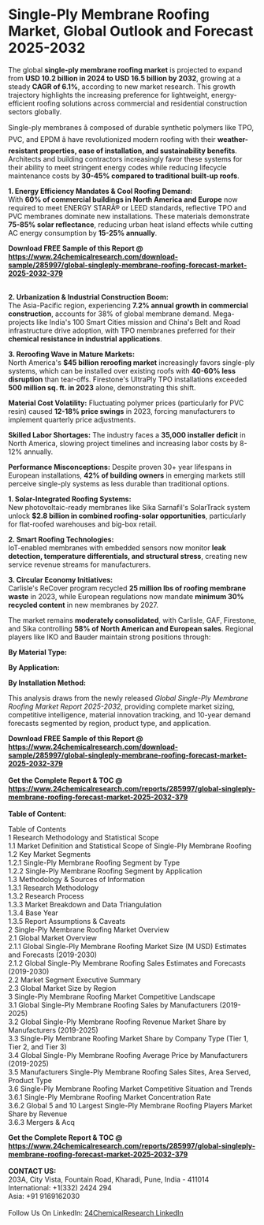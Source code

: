<h1>Single-Ply Membrane Roofing Market, Global Outlook and Forecast 2025-2032</h1><p>The global <strong>single-ply membrane roofing market</strong> is projected to expand from <strong>USD 10.2 billion in 2024 to USD 16.5 billion by 2032</strong>, growing at a steady <strong>CAGR of 6.1%</strong>, according to new market research. This growth trajectory highlights the increasing preference for lightweight, energy-efficient roofing solutions across commercial and residential construction sectors globally.</p><p>Single-ply membranes â composed of durable synthetic polymers like TPO, PVC, and EPDM â have revolutionized modern roofing with their <strong>weather-resistant properties, ease of installation, and sustainability benefits</strong>. Architects and building contractors increasingly favor these systems for their ability to meet stringent energy codes while reducing lifecycle maintenance costs by <strong>30-45% compared to traditional built-up roofs</strong>.</p><p><strong>1. Energy Efficiency Mandates &amp; Cool Roofing Demand:</strong><br>
With <strong>60% of commercial buildings in North America and Europe</strong> now required to meet ENERGY STARÂ® or LEED standards, reflective TPO and PVC membranes dominate new installations. These materials demonstrate <strong>75-85% solar reflectance</strong>, reducing urban heat island effects while cutting AC energy consumption by <strong>15-25% annually</strong>.</p><div><b>Download FREE Sample of this Report @ 
            <a href="https://www.24chemicalresearch.com/download-sample/285997/global-singleply-membrane-roofing-forecast-market-2025-2032-379">
            https://www.24chemicalresearch.com/download-sample/285997/global-singleply-membrane-roofing-forecast-market-2025-2032-379</a></b></div><br><p><strong>2. Urbanization &amp; Industrial Construction Boom:</strong><br>
The Asia-Pacific region, experiencing <strong>7.2% annual growth in commercial construction</strong>, accounts for 38% of global membrane demand. Mega-projects like India's 100 Smart Cities mission and China's Belt and Road infrastructure drive adoption, with TPO membranes preferred for their <strong>chemical resistance in industrial applications</strong>.</p><p><strong>3. Reroofing Wave in Mature Markets:</strong><br>
North America's <strong>$45 billion reroofing market</strong> increasingly favors single-ply systems, which can be installed over existing roofs with <strong>40-60% less disruption</strong> than tear-offs. Firestone's UltraPly TPO installations exceeded <strong>500 million sq. ft. in 2023</strong> alone, demonstrating this shift.</p><p><strong>Material Cost Volatility:</strong> Fluctuating polymer prices (particularly for PVC resin) caused <strong>12-18% price swings</strong> in 2023, forcing manufacturers to implement quarterly price adjustments.</p><p><strong>Skilled Labor Shortages:</strong> The industry faces a <strong>35,000 installer deficit</strong> in North America, slowing project timelines and increasing labor costs by 8-12% annually.</p><p><strong>Performance Misconceptions:</strong> Despite proven 30+ year lifespans in European installations, <strong>42% of building owners</strong> in emerging markets still perceive single-ply systems as less durable than traditional options.</p><p><strong>1. Solar-Integrated Roofing Systems:</strong><br>
New photovoltaic-ready membranes like Sika Sarnafil's SolarTrack system unlock <strong>$2.8 billion in combined roofing-solar opportunities</strong>, particularly for flat-roofed warehouses and big-box retail.</p><p><strong>2. Smart Roofing Technologies:</strong><br>
IoT-enabled membranes with embedded sensors now monitor <strong>leak detection, temperature differentials, and structural stress</strong>, creating new service revenue streams for manufacturers.</p><p><strong>3. Circular Economy Initiatives:</strong><br>
Carlisle's ReCover program recycled <strong>25 million lbs of roofing membrane waste</strong> in 2023, while European regulations now mandate <strong>minimum 30% recycled content</strong> in new membranes by 2027.</p><p>The market remains <strong>moderately consolidated</strong>, with Carlisle, GAF, Firestone, and Sika controlling <strong>58% of North American and European sales</strong>. Regional players like IKO and Bauder maintain strong positions through:</p><p><strong>By Material Type:</strong></p><p><strong>By Application:</strong></p><p><strong>By Installation Method:</strong></p><p>This analysis draws from the newly released <em>Global Single-Ply Membrane Roofing Market Report 2025-2032</em>, providing complete market sizing, competitive intelligence, material innovation tracking, and 10-year demand forecasts segmented by region, product type, and application.</p><div><b>Download FREE Sample of this Report @ 
            <a href="https://www.24chemicalresearch.com/download-sample/285997/global-singleply-membrane-roofing-forecast-market-2025-2032-379">
            https://www.24chemicalresearch.com/download-sample/285997/global-singleply-membrane-roofing-forecast-market-2025-2032-379</a></b></div><br><div><b>Get the Complete Report & TOC @ 
            <a href="https://www.24chemicalresearch.com/reports/285997/global-singleply-membrane-roofing-forecast-market-2025-2032-379">
            https://www.24chemicalresearch.com/reports/285997/global-singleply-membrane-roofing-forecast-market-2025-2032-379</a></b></div><br>
            <b>Table of Content:</b><p>Table of Contents<br />
1 Research Methodology and Statistical Scope<br />
1.1 Market Definition and Statistical Scope of Single-Ply Membrane Roofing<br />
1.2 Key Market Segments<br />
1.2.1 Single-Ply Membrane Roofing Segment by Type<br />
1.2.2 Single-Ply Membrane Roofing Segment by Application<br />
1.3 Methodology & Sources of Information<br />
1.3.1 Research Methodology<br />
1.3.2 Research Process<br />
1.3.3 Market Breakdown and Data Triangulation<br />
1.3.4 Base Year<br />
1.3.5 Report Assumptions & Caveats<br />
2 Single-Ply Membrane Roofing Market Overview<br />
2.1 Global Market Overview<br />
2.1.1 Global Single-Ply Membrane Roofing Market Size (M USD) Estimates and Forecasts (2019-2030)<br />
2.1.2 Global Single-Ply Membrane Roofing Sales Estimates and Forecasts (2019-2030)<br />
2.2 Market Segment Executive Summary<br />
2.3 Global Market Size by Region<br />
3 Single-Ply Membrane Roofing Market Competitive Landscape<br />
3.1 Global Single-Ply Membrane Roofing Sales by Manufacturers (2019-2025)<br />
3.2 Global Single-Ply Membrane Roofing Revenue Market Share by Manufacturers (2019-2025)<br />
3.3 Single-Ply Membrane Roofing Market Share by Company Type (Tier 1, Tier 2, and Tier 3)<br />
3.4 Global Single-Ply Membrane Roofing Average Price by Manufacturers (2019-2025)<br />
3.5 Manufacturers Single-Ply Membrane Roofing Sales Sites, Area Served, Product Type<br />
3.6 Single-Ply Membrane Roofing Market Competitive Situation and Trends<br />
3.6.1 Single-Ply Membrane Roofing Market Concentration Rate<br />
3.6.2 Global 5 and 10 Largest Single-Ply Membrane Roofing Players Market Share by Revenue<br />
3.6.3 Mergers & Acq</p><div><b>Get the Complete Report & TOC @ 
            <a href="https://www.24chemicalresearch.com/reports/285997/global-singleply-membrane-roofing-forecast-market-2025-2032-379">
            https://www.24chemicalresearch.com/reports/285997/global-singleply-membrane-roofing-forecast-market-2025-2032-379</a></b></div><br><b>CONTACT US:</b><br>
            203A, City Vista, Fountain Road, Kharadi, Pune, India - 411014<br>
            International: +1(332) 2424 294<br>
            Asia: +91 9169162030 <br><br>
            Follow Us On LinkedIn: <a href="https://www.linkedin.com/company/24chemicalresearch/">24ChemicalResearch LinkedIn</a>